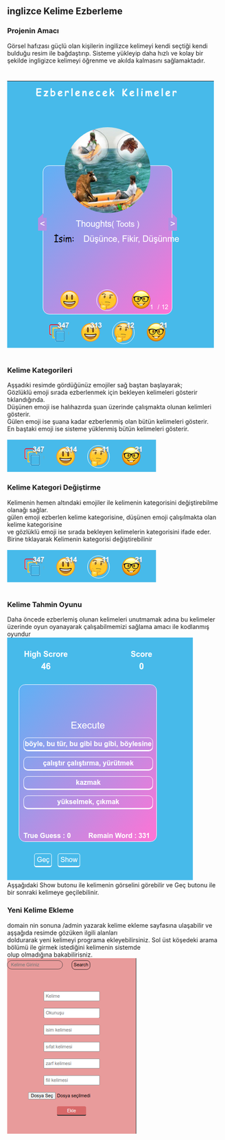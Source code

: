## inglizce Kelime Ezberleme
### Projenin Amacı 
Görsel hafızası güçlü olan kişilerin ingilizce kelimeyi kendi seçtiği kendi bulduğu resim ile bağdaştırıp. Sisteme yükleyip daha hızlı ve kolay bir şekilde 
ingligizce kelimeyi öğrenme ve akılda kalmasını sağlamaktadır. <br>
#
![acılamdığında gös](https://github.com/sergenaslan/Kelime-Ezberleme/blob/main/statick/program.png)
#
### Kelime Kategorileri 
Aşşadıki resimde gördüğünüz emojiler sağ baştan başlayarak; <br>
Gözlüklü emoji sırada ezberlenmek için bekleyen kelimeleri gösterir tıklandığında.<br>
Düşünen emoji ise halıhazırda şuan üzerinde çalışmakta olunan kelimleri gösterir.<br>
Gülen emoji ise şuana kadar ezberlenmiş olan bütün kelimeleri gösterir.<br>
En baştaki emoji ise sisteme yüklenmiş bütün kelimeleri gösterir.<br>
<br>
![acılamdığında gös](https://github.com/sergenaslan/Kelime-Ezberleme/blob/main/statick/kategori.png)
### Kelime Kategori Değiştirme
Kelimenin hemen altındaki emojiler ile kelimenin kategorisini değiştirebilme olanağı sağlar. <br>
gülen emoji ezberlen kelime kategorisine, düşünen emoji çalışılmakta olan kelime kategorisine <br>
ve gözlüklü emoji ise sırada bekleyen kelimelerin kategorisini ifade eder. Birine tıklayarak Kelimenin 
kategorisi değiştirebilinir
<br>  
![acılamdığında gös](https://github.com/sergenaslan/Kelime-Ezberleme/blob/main/statick/kategori.png)
#
### Kelime Tahmin Oyunu
Daha öncede ezberlemiş olunan kelimeleri unutmamak adına bu kelimeler üzerinde oyun oyanayarak çalışabilmemizi sağlama
amacı ile kodlanmış oyundur
<br>
![acılamdığında gös](https://github.com/sergenaslan/Kelime-Ezberleme/blob/main/statick/oyun.png) <br>
Aşşağıdaki Show butonu ile kelimenin görselini görebilir ve Geç butonu ile  bir sonraki kelimeye geçilebilinir.
### Yeni Kelime Ekleme
domain nin sonuna /admin yazarak kelime ekleme sayfasına ulaşabilir ve aşşağıda resimde gözüken ilgili alanları <br>
doldurarak yeni kelimeyi programa ekleyebilirsiniz. Sol üst köşedeki arama bölümü ile girmek istediğini kelimenin sistemde <br>
olup olmadığına bakabilirisniz. <br>
![acılamdığında gös](https://github.com/sergenaslan/Kelime-Ezberleme/blob/main/statick/KelimeAdmin.png) <br>


